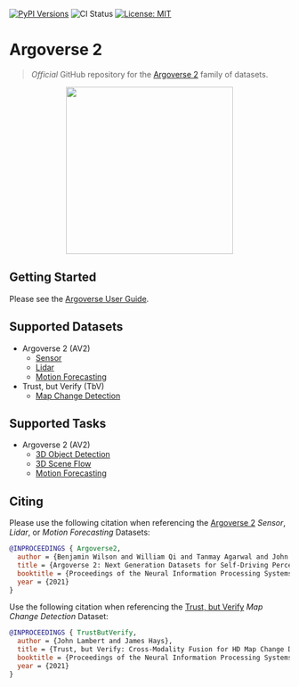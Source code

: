 [![PyPI Versions](https://img.shields.io/pypi/pyversions/av2)](https://pypi.org/project/av2/)
![CI Status](https://github.com/argoai/av2-api/actions/workflows/ci.yml/badge.svg)
[![License: MIT](https://img.shields.io/badge/License-MIT-yellow.svg)](./LICENSE)

# Argoverse 2

> _Official_ GitHub repository for the [Argoverse 2](https://www.argoverse.org) family of datasets.

<p align="center">
  <img src="https://user-images.githubusercontent.com/29715011/157802162-e40098c1-8677-4c16-ac60-e9bbded6badf.png" height="300">
</p>

## Getting Started

Please see the [Argoverse User Guide](https://argoverse.github.io/user-guide/).

## Supported Datasets

- Argoverse 2 (AV2)
  - [Sensor](https://argoverse.github.io/user-guide/datasets/sensor.html)
  - [Lidar](https://argoverse.github.io/user-guide/datasets/lidar.html)
  - [Motion Forecasting](https://argoverse.github.io/user-guide/datasets/motion_forecasting.html)
- Trust, but Verify (TbV)
  - [Map Change Detection](https://argoverse.github.io/user-guide/datasets/map_change_detection.html)

## Supported Tasks

- Argoverse 2 (AV2)
  - [3D Object Detection](https://argoverse.github.io/user-guide/tasks/3d_object_detection.html)
  - [3D Scene Flow](https://argoverse.github.io/user-guide/tasks/3d_scene_flow.html)
  - [Motion Forecasting](https://argoverse.github.io/user-guide/tasks/motion_forecasting.html)


## Citing

Please use the following citation when referencing the [Argoverse 2](https://datasets-benchmarks-proceedings.neurips.cc/paper/2021/file/4734ba6f3de83d861c3176a6273cac6d-Paper-round2.pdf) _Sensor_, _Lidar_, or _Motion Forecasting_ Datasets:

```BibTeX
@INPROCEEDINGS { Argoverse2,
  author = {Benjamin Wilson and William Qi and Tanmay Agarwal and John Lambert and Jagjeet Singh and Siddhesh Khandelwal and Bowen Pan and Ratnesh Kumar and Andrew Hartnett and Jhony Kaesemodel Pontes and Deva Ramanan and Peter Carr and James Hays},
  title = {Argoverse 2: Next Generation Datasets for Self-Driving Perception and Forecasting},
  booktitle = {Proceedings of the Neural Information Processing Systems Track on Datasets and Benchmarks (NeurIPS Datasets and Benchmarks 2021)},
  year = {2021}
}
```

Use the following citation when referencing the [Trust, but Verify](https://datasets-benchmarks-proceedings.neurips.cc/paper/2021/file/6f4922f45568161a8cdf4ad2299f6d23-Paper-round2.pdf) _Map Change Detection_ Dataset:
```BibTeX
@INPROCEEDINGS { TrustButVerify,
  author = {John Lambert and James Hays},
  title = {Trust, but Verify: Cross-Modality Fusion for HD Map Change Detection},
  booktitle = {Proceedings of the Neural Information Processing Systems Track on Datasets and Benchmarks (NeurIPS Datasets and Benchmarks 2021)},
  year = {2021}
}
```
